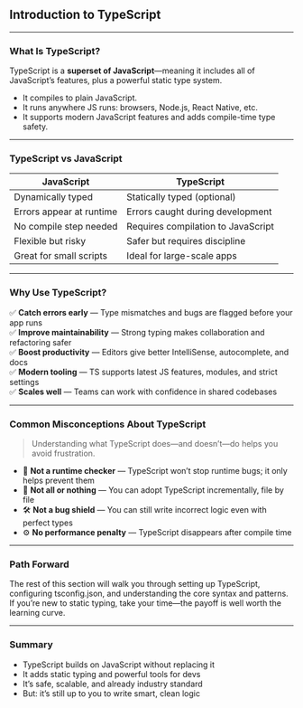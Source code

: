 ## Introduction to TypeScript

---

### What Is TypeScript?

TypeScript is a **superset of JavaScript**—meaning it includes all of JavaScript’s features, plus a powerful static type system.

- It compiles to plain JavaScript.
- It runs anywhere JS runs: browsers, Node.js, React Native, etc.
- It supports modern JavaScript features and adds compile-time type safety.

---

### TypeScript vs JavaScript

<table class="notesTable">
  <thead>
    <tr class="tableHeader">
      <th class="tableCellHeader">JavaScript</th>
      <th class="tableCellHeader">TypeScript</th>
    </tr>
  </thead>
  <tbody>
    <tr class="tableRow">
      <td class="tableCell">Dynamically typed</td>
      <td class="tableCell">Statically typed (optional)</td>
    </tr>
    <tr class="tableRow">
      <td class="tableCell">Errors appear at runtime</td>
      <td class="tableCell">Errors caught during development</td>
    </tr>
    <tr class="tableRow">
      <td class="tableCell">No compile step needed</td>
      <td class="tableCell">Requires compilation to JavaScript</td>
    </tr>
    <tr class="tableRow">
      <td class="tableCell">Flexible but risky</td>
      <td class="tableCell">Safer but requires discipline</td>
    </tr>
    <tr class="tableRow">
      <td class="tableCell">Great for small scripts</td>
      <td class="tableCell">Ideal for large-scale apps</td>
    </tr>
  </tbody>
</table>

---

### Why Use TypeScript?

✅ **Catch errors early** — Type mismatches and bugs are flagged before your app runs  
✅ **Improve maintainability** — Strong typing makes collaboration and refactoring safer  
✅ **Boost productivity** — Editors give better IntelliSense, autocomplete, and docs  
✅ **Modern tooling** — TS supports latest JS features, modules, and strict settings  
✅ **Scales well** — Teams can work with confidence in shared codebases

---

### Common Misconceptions About TypeScript

> Understanding what TypeScript does—and doesn’t—do helps you avoid frustration.

- 🚫 **Not a runtime checker** — TypeScript won’t stop runtime bugs; it only helps prevent them  
- 🧩 **Not all or nothing** — You can adopt TypeScript incrementally, file by file  
- 🛠️ **Not a bug shield** — You can still write incorrect logic even with perfect types  
- ⚙️ **No performance penalty** — TypeScript disappears after compile time

---

### Path Forward

The rest of this section will walk you through setting up TypeScript, configuring tsconfig.json, and understanding the core syntax and patterns. If you’re new to static typing, take your time—the payoff is well worth the learning curve.

---

### Summary

- TypeScript builds on JavaScript without replacing it  
- It adds static typing and powerful tools for devs  
- It’s safe, scalable, and already industry standard  
- But: it’s still up to you to write smart, clean logic

